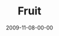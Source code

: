 ---
layout: message
category: message
series: "The Garden"
title: "Fruit"
date: 2009-11-08-00-00
message_id: 589
audio-description: "Brian Tome discusses how growth naturally leads to reproduction and fruit."
audio: "http://s3.amazonaws.com/crossroadsaudiomessages/TheGarden5.mp3"
audio-title: "Reproduction"
audio-duration: "38:48"
program-description: ""
program: "http://www.crossroads.net/players/media/hq/11_07-08_09Program.pdf"
program-title: "Reproduction (Program)"
notes-description: "Brian Tome discusses how growth naturally leads to reproduction and fruit. "
notes: "http://www.crossroads.net/players/media/hq/SN_11_07-08_09.pdf "
notes-title: "Reproduction (Study Notes)"
video-description: "Brian Tome discusses how growth naturally leads to reproduction and fruit."
video-title: "Reproduction"
video: "https://s3.amazonaws.com/crossroadsvideomessages/TheGarden5.mp4"
video-poster: "https://www.crossroads.net/uploadedfiles/TheGarden5-still.jpg"
---